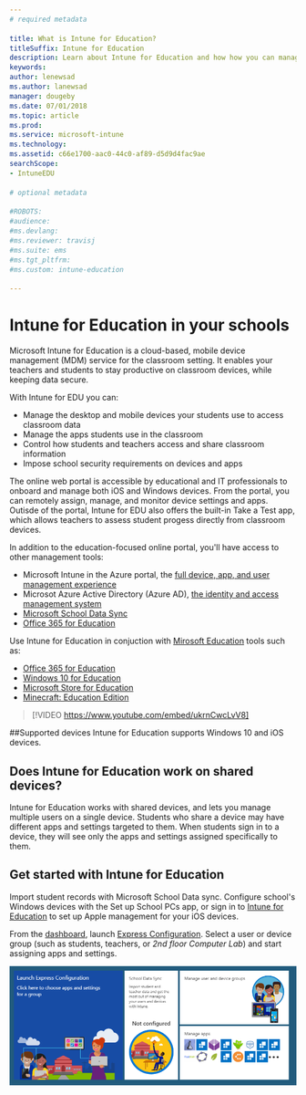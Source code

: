 ```yaml
---
# required metadata

title: What is Intune for Education?
titleSuffix: Intune for Education
description: Learn about Intune for Education and how how you can manage iOS and Windows devices in an educational environment.
keywords:
author: lenewsad
ms.author: lanewsad
manager: dougeby
ms.date: 07/01/2018
ms.topic: article
ms.prod:
ms.service: microsoft-intune
ms.technology:
ms.assetid: c66e1700-aac0-44c0-af89-d5d9d4fac9ae
searchScope:
- IntuneEDU

# optional metadata

#ROBOTS:
#audience:
#ms.devlang:
#ms.reviewer: travisj
#ms.suite: ems
#ms.tgt_pltfrm:
#ms.custom: intune-education

---
```


# Intune for Education in your schools

 Microsoft Intune for Education is a cloud-based, mobile device management (MDM) service for the classroom setting. It enables your teachers and students to stay productive on classroom devices, while keeping data secure. 

With Intune for EDU you can:
* Manage the desktop and mobile devices your students use to access classroom data
* Manage the apps students use in the classroom
* Control how students and teachers access and share classroom information
* Impose school security requirements on devices and apps

The online web portal is accessible by educational and IT professionals to onboard and manage both iOS and Windows devices. From the portal, you can remotely assign, manage, and monitor device settings and apps. Outisde of the portal, Intune for EDU also offers the built-in Take a Test app, which allows teachers to assess student progess directly from classroom devices. 

In addition to the education-focused online portal, you'll have access to other management tools:
* Microsoft Intune in the Azure portal, the [full device, app, and user management experience](https://docs.microsoft.com/intune/understand-explore/introduction-to-microsoft-intune)
* Microsot Azure Active Directory (Azure AD), [the identity and access management system](https://docs.microsoft.com/azure/active-directory/active-directory-administer)
* [Microsoft School Data Sync](https://sds.microsoft.com)
* [Office 365 for  Education](https://support.office.com/article/Get-started-with-Office-365-Education-AB02ABE5-A1EE-458C-B749-5B44416CCF14)

Use Intune for Education in conjuction with [Mirosoft Education](https://docs.microsoft.com/education/#pivot=itpro) tools such as:

- [Office 365 for Education](https://support.office.com/article/Set-up-Office-365-for-business-6a3a29a0-e616-4713-99d1-15eda62d04fa)
- [Windows 10 for Education](https://docs.microsoft.com/education/windows)
- [Microsoft Store for Education](https://docs.microsoft.com/microsoft-store/index?toc=/microsoft-store/education/toc.json)
- [Minecraft: Education Edition](https://docs.microsoft.com/education/windows/school-get-minecraft)

> [!VIDEO https://www.youtube.com/embed/ukrnCwcLvV8]

##Supported devices
Intune for Education supports Windows 10 and iOS devices. 

## Does Intune for Education work on shared devices?
Intune for Education works with shared devices, and lets you manage multiple users on a single device. Students who share a device may have different apps and settings targeted to them. When students sign in to a device, they will see only the apps and settings assigned specifically to them.

## Get started with Intune for Education
Import student records with Microsoft School Data sync. Configure school's Windows devices with the Set up School PCs app, or sign in to [Intune for Education](https://intuneeducation.portal.azure.com) to set up Apple management for your iOS devices.

From the [dashboard](how-do-i-customize-my-dashboard.md), launch [Express Configuration](what-is-express-configuration.md). Select a user or device group (such as students, teachers, or _2nd floor Computer Lab_) and start assigning apps and settings.

![A screenshot of the landing page once logged in to Intune for Education.](./media/dashboard-001-landing-page.png)
